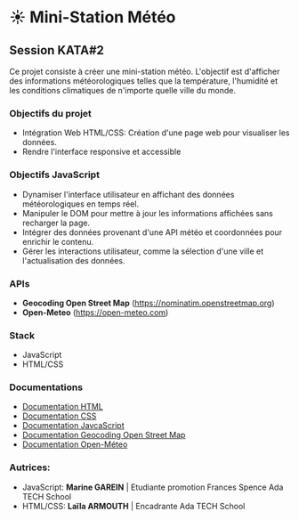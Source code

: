 # ☀️ Mini-Station Météo

## Session KATA#2

Ce projet consiste à créer une mini-station météo. L'objectif est d'afficher des informations météorologiques telles que la température, l'humidité et les conditions climatiques de n'importe quelle ville du monde.

### Objectifs du projet

- Intégration Web HTML/CSS: Création d'une page web pour visualiser les données.
- Rendre l'interface responsive et accessible

### Objectifs JavaScript

- Dynamiser l'interface utilisateur en affichant des données météorologiques en temps réel.
- Manipuler le DOM pour mettre à jour les informations affichées sans recharger la page.
- Intégrer des données provenant d'une API météo et coordonnées pour enrichir le contenu.
- Gérer les interactions utilisateur, comme la sélection d'une ville et l'actualisation des données.

### APIs
- **Geocoding Open Street Map** (https://nominatim.openstreetmap.org)
- **Open-Meteo** (https://open-meteo.com)

### Stack

- JavaScript
- HTML/CSS

### Documentations 

- [Documentation HTML](https://developer.mozilla.org/fr/docs/Web/HTML)
- [Documentation CSS](https://developer.mozilla.org/fr/docs/Web/CSS)
- [Documentation JavcaScript](https://developer.mozilla.org/fr/docs/Web/JavaScript)
- [Documentation Geocoding Open Street Map](https://nominatim.org/release-docs/develop/api/Search/#free-form-query)
- [Documentation Open-Méteo](https://open-meteo.com/en/docs)

### Autrices:
- JavaScript: **Marine GAREIN** | Etudiante promotion Frances Spence Ada TECH School
- HTML/CSS: **Laïla ARMOUTH** | Encadrante Ada TECH School
